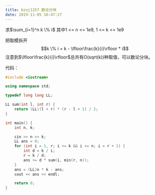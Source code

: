 ```yaml
---
title: bzoj1257 数论分块
date: 2019-11-05 16:47:17
---
```


求$\sum_{i=1}^n k \% i$
其中1 <= n <= 1e9, 1 <= k <= 1e9

把取模拆开
$$k \% i = k - \lfloor\frac{k}{i}\rfloor * i$$
注意到$\lfloor\frac{k}{i}\rfloor$总共有O(sqrt(k))种取值，可以数论分块。

代码：
```cpp
#include <iostream>

using namespace std;

typedef long long LL;

LL sum(int l, int r) {
    return (LL)(l + r) * (r - l + 1) / 2;
}

int main() {
    int n, k;

    cin >> n >> k;
    LL ans = 0;
    for (int i = 1, r; i <= k && i <= n; i = r + 1) {
        int d = k / i;
        r = k / d;
        ans += d * sum(i, min(r, n));
    }
    ans = (LL)n * k - ans;
    cout << ans << endl;

    return 0;
}
```
